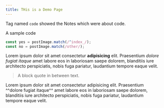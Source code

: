```yaml
---
title: THis is a Demo Page
---
```


Tag named `code` showed the Notes which were about code.

A sample code

```jsx
const yes = postImage.match(/^index_/);
const no = postImage.match(/other/);
```

Lorem ipsum dolor sit amet consectetur **adipisicing** elit. Praesentium _dolore fugiat itaque_ amet labore eos in laboriosam saepe dolorem, blanditiis iure architecto perspiciatis, nobis fuga pariatur, laudantium tempore eaque velit.

> A block quote in between text.

Lorem ipsum dolor sit amet <span class="highlight">consectetur adipisicing</span> elit. Praesentium ^^dolore fugiat itaque^^ amet labore eos in laboriosam saepe dolorem, blanditiis iure architecto perspiciatis, nobis fuga pariatur, laudantium tempore eaque velit.
